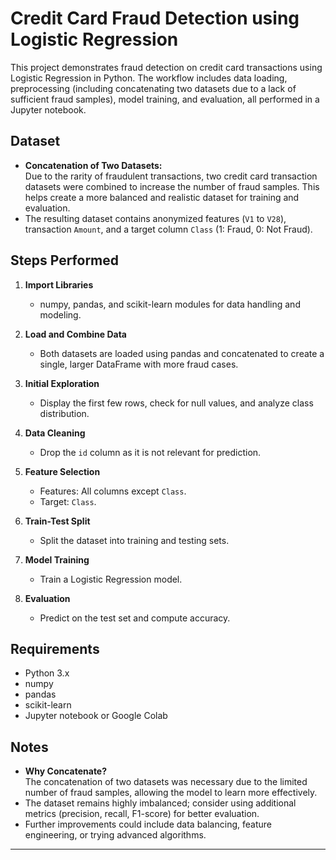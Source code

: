 # Credit Card Fraud Detection using Logistic Regression

This project demonstrates fraud detection on credit card transactions using Logistic Regression in Python. The workflow includes data loading, preprocessing (including concatenating two datasets due to a lack of sufficient fraud samples), model training, and evaluation, all performed in a Jupyter notebook.

## Dataset

- **Concatenation of Two Datasets:**  
  Due to the rarity of fraudulent transactions, two credit card transaction datasets were combined to increase the number of fraud samples. This helps create a more balanced and realistic dataset for training and evaluation.
- The resulting dataset contains anonymized features (`V1` to `V28`), transaction `Amount`, and a target column `Class` (1: Fraud, 0: Not Fraud).

## Steps Performed

1. **Import Libraries**
   - numpy, pandas, and scikit-learn modules for data handling and modeling.

2. **Load and Combine Data**
   - Both datasets are loaded using pandas and concatenated to create a single, larger DataFrame with more fraud cases.

3. **Initial Exploration**
   - Display the first few rows, check for null values, and analyze class distribution.

4. **Data Cleaning**
   - Drop the `id` column as it is not relevant for prediction.

5. **Feature Selection**
   - Features: All columns except `Class`.
   - Target: `Class`.

6. **Train-Test Split**
   - Split the dataset into training and testing sets.

7. **Model Training**
   - Train a Logistic Regression model.

8. **Evaluation**
   - Predict on the test set and compute accuracy.


## Requirements

- Python 3.x
- numpy
- pandas
- scikit-learn
- Jupyter notebook or Google Colab

## Notes

- **Why Concatenate?**  
  The concatenation of two datasets was necessary due to the limited number of fraud samples, allowing the model to learn more effectively.
- The dataset remains highly imbalanced; consider using additional metrics (precision, recall, F1-score) for better evaluation.
- Further improvements could include data balancing, feature engineering, or trying advanced algorithms.

---
